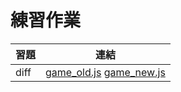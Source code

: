# 練習作業

習題    | 連結
--------|------------------------------------------------------
diff    | [game_old.js](game_old.js) [game_new.js](game_new.js)
